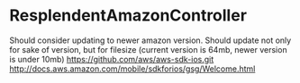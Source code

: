 ResplendentAmazonController
===========================

Should consider updating to newer amazon version. Should update not only for sake of version, but for filesize (current version is 64mb, newer version is under 10mb)
https://github.com/aws/aws-sdk-ios.git
http://docs.aws.amazon.com/mobile/sdkforios/gsg/Welcome.html
